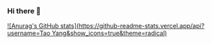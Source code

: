 ### Hi there 👋

[![Anurag's GitHub stats](https://github-readme-stats.vercel.app/api?username=Tao Yang&show_icons=true&theme=radical)](https://github.com/anuraghazra/github-readme-stats)
<!--
**ThomasMrY/ThomasMrY** is a ✨ _special_ ✨ repository because its `README.md` (this file) appears on your GitHub profile.

Here are some ideas to get you started:

- 🔭 I’m currently working on ...
- 🌱 I’m currently learning ...
- 👯 I’m looking to collaborate on ...
- 🤔 I’m looking for help with ...
- 💬 Ask me about ...
- 📫 How to reach me: ...
- 😄 Pronouns: ...
- ⚡ Fun fact: ...
-->
